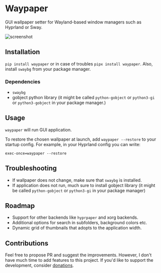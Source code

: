 # Waypaper

GUI wallpaper setter for Wayland-based window managers such as Hyprland or Sway.

![screenshot](screenshot.jpg)

## Installation

`pip install waypaper` or in case of troubles `pipx install waypaper`. Also, install `swaybg` from your package manager.

### Dependencies

- `swaybg`
- gobject python library (it might be called `python-gobject` or `python3-gi` or `python3-gobject` in your package manager.)

## Usage

`waypaper` will run GUI application.

To restore the chosen wallpaper at launch, add `waypaper --restore` to your startup config. For example, in your Hyprland config you can write:

`exec-once=waypaper --restore`

## Troubleshooting

- If wallpaper does not change, make sure that `swaybg` is installed.
- If application does not run, much sure to install gobject library (it might be called `python-gobject` or `python3-gi` in your package manager)

## Roadmap

- Support for other backends like `hyprpaper` and xorg backends.
- Additional options for search in subfolders, background colors etc.
- Dynamic grid of thumbnails that adopts to the application width.

## Contributions

Feel free to propose PR and suggest the improvements. However, I don't have much time to add features to this project.
If you'd like to support the development, consider [donations](https://www.buymeacoffee.com/angryprofessor).
